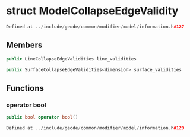 # struct ModelCollapseEdgeValidity

```cpp
Defined at ../include/geode/common/modifier/model/information.h#127
```

## Members

```cpp
public LineCollapseEdgeValidities line_validities

```

```cpp
public SurfaceCollapseEdgeValidities<dimension> surface_validities

```



## Functions

### operator bool

```cpp
public bool operator bool()
```

```cpp
Defined at ../include/geode/common/modifier/model/information.h#129
```




